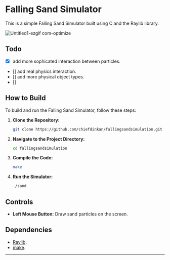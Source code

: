 # Falling Sand Simulator

This is a simple Falling Sand Simulator built using C and the Raylib library.


![Untitled1-ezgif com-optimize](https://github.com/chiefdinkan/fallingsandsimulation/assets/87846149/773747f6-25a9-48f9-966c-3b9bafa50140)

## Todo
- [x] add more sophicated interaction between particles.
- [] add real physics interaction.
- [] add more physical object types.
- [] 

## How to Build

To build and run the Falling Sand Simulator, follow these steps:

1. **Clone the Repository:**
   ```bash
   git clone https://github.com/chiefdinkan/fallingsandsimulation.git
   ```

2. **Navigate to the Project Directory:**
   ```bash
   cd fallingsandsimulation
   ```

3. **Compile the Code:**
   ```bash
   make
   ```

4. **Run the Simulator:**
   ```bash
   ./sand
   ```


## Controls

- **Left Mouse Button:** Draw sand particles on the screen.

## Dependencies

- [Raylib](https://www.raylib.com/).
- [make](https://www.gnu.org/software/make/).


---
